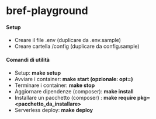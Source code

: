 # bref-playground


#### Setup
* Creare il file .env (duplicare da .env.sample)
* Creare cartella /config (duplicare da config.sample)

#### Comandi di utilità
* Setup: **make setup**
* Avviare i container: **make start (opzionale: opt=<options>)**
* Terminare i container: **make stop**
* Aggiornare dipendenze (composer): **make install**
* Installare un pacchetto (composer) : **make require pkg=<pacchetto_da_installare>**
* Serverless deploy: **make deploy**
